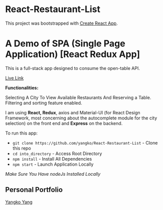 # React-Restaurant-List

This project was bootstrapped with [Create React App](https://github.com/facebook/create-react-app).

# A Demo of SPA (Single Page Application) [React Redux App] 

This is a full-stack app designed to consume the open-table API.

[Live Link](https://yangko-react-restaurant-list.herokuapp.com/)

**Functionalities:** 

Selecting A City To View Available Restaurants And Reserving a Table. Filtering and sorting feature enabled.

I am using **React, Redux**, axios and Material-UI (for React Design Framework, most concerning about the autocomplete module for the city selection) on the front end and **Express** on the backend.

To run this app:

* `git clone https://github.com/yangko/React-Restaurant-List` - Clone this repo
* `cd into_directory` - Access Root Directory
* `npm install` - Install All Dependencies
* `npm start` - Launch Application Locally   

*Make Sure You Have nodeJs Installed Locally*

Personal Portfolio
-------------------

[Yangko Yang](https://www.linkedin.com/in/yangko/)

